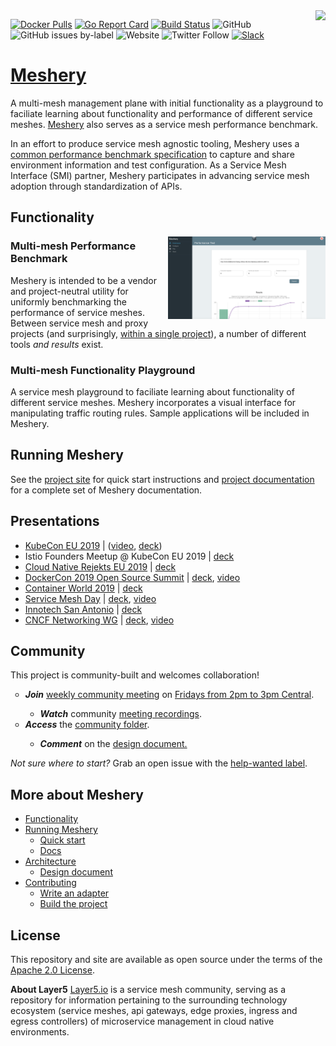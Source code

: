 <img align="right" src="https://layer5.io/assets/images/cube-sh-small.png" />

[![Docker Pulls](https://img.shields.io/docker/pulls/layer5/meshery.svg)](https://hub.docker.com/r/layer5/meshery)
[![Go Report Card](https://goreportcard.com/badge/github.com/layer5io/meshery)](https://goreportcard.com/report/github.com/layer5io/meshery)
[![Build Status](https://travis-ci.com/layer5io/meshery.svg?branch=master)](https://travis-ci.com/layer5io/meshery)
![GitHub](https://img.shields.io/github/license/layer5io/meshery.svg)
![GitHub issues by-label](https://img.shields.io/github/issues/layer5io/meshery/help%20wanted.svg)
![Website](https://img.shields.io/website/https/layer5.io/meshery.svg)
![Twitter Follow](https://img.shields.io/twitter/follow/layer5.svg?label=Follow&style=social)
[![Slack](https://img.shields.io/badge/slack-311-lightgrey)](http://slack.layer5.io)

# [Meshery](https://layer5.io/meshery)

A multi-mesh management plane with initial functionality as a playground to faciliate learning about functionality and performance of different service meshes. [Meshery](https://layer5.io/meshery) also serves as a service mesh performance benchmark.
  
In an effort to produce service mesh agnostic tooling, Meshery uses a [common performance benchmark specification](https://github.com/layer5io/service-mesh-benchmark-spec) to capture and share environment information and test configuration. As a Service Mesh Interface (SMI) partner, Meshery participates in advancing service mesh adoption through standardization of APIs.

## <a name="functionality">Functionality</a>
<img align="right" src="./ui/static/img/meshery.png?raw=true" alt="Service Mesh Playground" width="50%" />

### Multi-mesh Performance Benchmark

Meshery is intended to be a vendor and project-neutral utility for uniformly benchmarking the performance of service meshes. Between service mesh and proxy projects (and surprisingly, [within a single project](https://layer5.io/landscape#tools)), a number of different tools *and results* exist. 

### Multi-mesh Functionality Playground

A service mesh playground to faciliate learning about functionality of different service meshes. Meshery incorporates a visual interface for manipulating traffic routing rules. Sample applications will be included in Meshery. 

## <a name="running">Running Meshery</a>

See the [project site](https://layer5.io/meshery) for quick start instructions and [project documentation](https://meshery.layer5.io/docs) for a complete set of Meshery documentation.

## Presentations
- [KubeCon EU 2019](https://kccnceu19.sched.com/event/MPf7/service-meshes-at-what-cost-lee-calcote-layer5-girish-ranganathan-solarwinds?iframe=no&w=100%&sidebar=yes&bg=no) | ([video](https://www.youtube.com/watch?v=LxP-yHrKL4M&list=PLYjO73_1efChX9NuRaU7WocTbgrfvCoPE), [deck](https://calcotestudios.com/talks/decks/slides-kubecon-eu-2019-service-meshes-at-what-cost.html))
- Istio Founders Meetup @ KubeCon EU 2019 | [deck](https://calcotestudios.com/talks/decks/slides-istio-meetup-kubecon-eu-2019-istio-at-scale-large-and-small.html)
- [Cloud Native Rejekts EU 2019](https://cfp.cloud-native.rejekts.io/cloud-native-rejekts-eu-2019/speaker/GZQTEM/) | [deck](https://calcotestudios.com/talks/decks/slides-cloud-native-rejekts-2019-evaluating-service-meshes.html)
- [DockerCon 2019 Open Source Summit](https://dockercon19.smarteventscloud.com/connect/sessionDetail.ww?SESSION_ID=309149&tclass=popup#.XJxH-TOcbjI.twitter) | [deck](https://calcotestudios.com/talks/decks/slides-dockercon-2019-establishing-an-open-source-office.html), [video](https://www.docker.com/dockercon/2019-videos?watch=open-source-summit-service-mesh)
- [Container World 2019](https://tmt.knect365.com/container-world/speakers/lee-calcote) | [deck](https://calcotestudios.com/talks/decks/slides-container-world-2019-service-meshes-but-at-what-cost.html)
- [Service Mesh Day](https://servicemeshday.com/schedule/) | [deck](https://docs.google.com/presentation/d/1T0w5sXiUYtjHhmwJYF7VI-q5lgYAN46-Yn8ey0EZV-A/edit?usp=sharing), [video](https://youtu.be/CFj1O_uyhhs)
- [Innotech San Antonio](https://innotechsanantonio2019.sched.com/event/Lmlb/the-enterprise-path-to-service-mesh-architectures?iframe=no&w=100%&sidebar=yes&bg=no) | [deck](https://calcotestudios.com/talks/decks/slides-innotech-san-antonio-2019-the-enterprise-path-to-service-mesh.html)
- [CNCF Networking WG](https://github.com/cncf/wg-networking) | [deck](https://www.slideshare.net/leecalcote/benchmarking-service-meshes-cncf-networking-wg-141938576), [video](https://www.youtube.com/watch?v=2_JwCc-kLMA&list=PLYjO73_1efChX9NuRaU7WocTbgrfvCoPE)

<a name="contributing"></a><a name="community"></a>
## Community
<div>
This project is community-built and welcomes collaboration! 
<p>
  <ul>
    <li style="list-style-type: circle;"><em><strong>Join</strong></em> <a href="https://docs.google.com/document/d/1i6aa5OWTS7Ul1V2vJKVnJswlbBJi_CN5LhWs4xd85vw/edit#">weekly community meeting</a> on <a href="/assets/projects/meshery/Meshery-Community-Meeting.ics">Fridays from 2pm to 3pm Central</a>.</li>
    <ul>
        <li><em><strong>Watch</strong></em> community <a href="https://www.youtube.com/playlist?list=PL3A-A6hPO2IMPPqVjuzgqNU5xwnFFn3n0">meeting recordings</a>.</li>
    </ul>
    <li style="list-style-type: circle;"><em><strong>Access</strong></em> the <a href="https://drive.google.com/drive/folders/1cSSCn4428TFhyg5mCMZq-oDi-Gwrcqqt">community folder</a>.</li>
      <ul>
        <li><em><strong>Comment</strong></em> on the <a href="https://docs.google.com/document/d/1nV8TunLmVC8j5cBELT42YfEXYmhG3ZqFtHxeG3-w9t0/edit?usp=sharing">design document.</a></li>
      </ul>
    </ul>
</p>
</div>

*Not sure where to start?* Grab an open issue with the [help-wanted label](../../labels/help%20wanted).

## More about Meshery

- [Functionality](#functionality)
- [Running Meshery](#running)
  - [Quick start](https://layer5.io/meshery/#getting-started)
  - [Docs](https://meshery.layer5.io/docs)
- [Architecture](https://docs.google.com/presentation/d/1UbuYMpn-e-mWVYwEASy4dzyZlrSgZX6MUfNtokraT9o/edit?usp=sharing)
  - [Design document](https://docs.google.com/document/d/1nV8TunLmVC8j5cBELT42YfEXYmhG3ZqFtHxeG3-w9t0/edit?usp=sharing)
- [Contributing](CONTRIBUTING.md/#contributing)
  - [Write an adapter](CONTRIBUTING.md/#adapter)
  - [Build the project](CONTRIBUTING.md/#building)
  
## License

This repository and site are available as open source under the terms of the [Apache 2.0 License](https://opensource.org/licenses/Apache-2.0).

**About Layer5**
[Layer5.io](https://layer5.io) is a service mesh community, serving as a repository for information pertaining to the surrounding technology ecosystem (service meshes, api gateways, edge proxies, ingress and egress controllers) of microservice management in cloud native environments.
